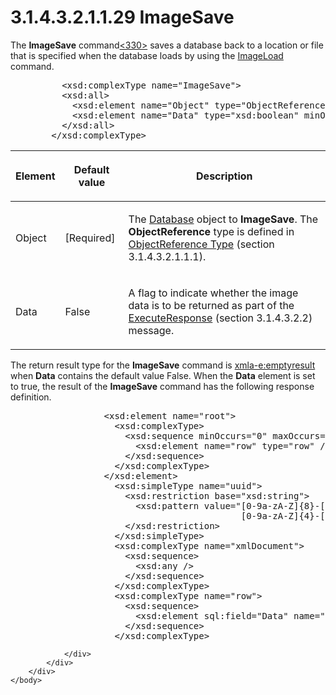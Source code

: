 <html dir="LTR" xmlns:mshelp="http://msdn.microsoft.com/mshelp" xmlns:ddue="http://ddue.schemas.microsoft.com/authoring/2003/5" xmlns:xlink="http://www.w3.org/1999/xlink" xmlns:tool="http://www.microsoft.com/tooltip">
    <head>
        <meta http-equiv="Content-Type" content="text/html; CHARSET=utf-8"></meta>
        <meta name="save" content="history"></meta>
        <title>3.1.4.3.2.1.1.29 ImageSave</title>
        <xml>
            <mshelp:toctitle title="3.1.4.3.2.1.1.29 ImageSave"></mshelp:toctitle>
            <mshelp:rltitle title="[MS-SSAS]: ImageSave"></mshelp:rltitle>
            <mshelp:keyword index="A" term="602f9407-0618-49d7-bf45-8c771e822a07"></mshelp:keyword>
            <mshelp:attr name="DCSext.ContentType" value="open specification"></mshelp:attr>
            <mshelp:attr name="AssetID" value="602f9407-0618-49d7-bf45-8c771e822a07"></mshelp:attr>
            <mshelp:attr name="TopicType" value="kbRef"></mshelp:attr>
            <mshelp:attr name="DCSext.Title" value="[MS-SSAS]: ImageSave" />
        </xml>
    </head>
    <body>
        <div id="header">
            <h1 class="heading">3.1.4.3.2.1.1.29 ImageSave</h1>
        </div>
        <div id="mainSection">
            <div id="mainBody">
                <div id="allHistory" class="saveHistory"></div>
                <div id="sectionSection0" class="section" name="collapseableSection">
                    

<p>The <b>ImageSave</b> command<a id="Appendix_A_Target_330"></a><a href="b9ac4859-2662-44ca-b131-9addd8b953dc.htm#Appendix_A_330" aria-label="Product behavior note 330">&lt;330&gt;</a> saves
a database back to a location or file that is specified when the database loads
by using the <a href="8880e9ca-0b9b-47a3-9962-8921201ee1a8.htm">ImageLoad</a>
command.</p>

<dl>
<dd>
<div><pre>     &lt;xsd:complexType name=&quot;ImageSave&quot;&gt;
     &lt;xsd:all&gt;
       &lt;xsd:element name=&quot;Object&quot; type=&quot;ObjectReference&quot; /&gt;
       &lt;xsd:element name=&quot;Data&quot; type=&quot;xsd:boolean&quot; minOccurs=&quot;0&quot; /&gt;
     &lt;/xsd:all&gt;
   &lt;/xsd:complexType&gt;
</pre></div>
</dd></dl>

<table>
 <thead>
  <tr>
   <th>
   <p>Element</p>
   </th>
   <th>
   <p>Default value</p>
   </th>
   <th>
   <p>Description</p>
   </th>
  </tr>
 </thead>
 <tr>
  <td>
  <p>Object</p>
  </td>
  <td>
  <p>[Required]</p>
  </td>
  <td>
  <p>The <a href="f0a45420-af97-44e1-8744-1621e69c0bf2.htm">Database</a>
  object to <b>ImageSave</b>. The <b>ObjectReference</b> type is defined in <a href="26834101-a86b-4365-8e58-d6e4a6ad377d.htm">ObjectReference Type</a>
  (section 3.1.4.3.2.1.1.1).</p>
  </td>
 </tr>
 <tr>
  <td>
  <p>Data</p>
  </td>
  <td>
  <p>False</p>
  </td>
  <td>
  <p>A flag to indicate whether the image data is to be
  returned as part of the <a href="1174538f-7cc6-4912-9bbe-f5615db56e43.htm">ExecuteResponse</a>
  (section 3.1.4.3.2.2) message.</p>
  </td>
 </tr>
</table>

<p>The return result type for the <b>ImageSave</b> command is <a href="e2751688-2c1a-479c-85b4-54bb909183aa.htm">xmla-e:emptyresult</a> when <b>Data</b>
contains the default value False. When the <b>Data</b> element is set to true,
the result of the <b>ImageSave</b> command has the following response
definition.</p>

<dl>
<dd>
<div><pre>             &lt;xsd:element name=&quot;root&quot;&gt;
               &lt;xsd:complexType&gt;
                 &lt;xsd:sequence minOccurs=&quot;0&quot; maxOccurs=&quot;unbounded&quot;&gt;
                   &lt;xsd:element name=&quot;row&quot; type=&quot;row&quot; /&gt;
                 &lt;/xsd:sequence&gt;
               &lt;/xsd:complexType&gt;
             &lt;/xsd:element&gt;
               &lt;xsd:simpleType name=&quot;uuid&quot;&gt;
                 &lt;xsd:restriction base=&quot;xsd:string&quot;&gt;
                   &lt;xsd:pattern value=&quot;[0-9a-zA-Z]{8}-[0-9a-zA-Z]{4}-[0-9a-zA-Z]{4}-
                                       [0-9a-zA-Z]{4}-[0-9a-zA-Z]{12}&quot; /&gt;
                 &lt;/xsd:restriction&gt;
               &lt;/xsd:simpleType&gt;
               &lt;xsd:complexType name=&quot;xmlDocument&quot;&gt;
                 &lt;xsd:sequence&gt;
                   &lt;xsd:any /&gt;
                 &lt;/xsd:sequence&gt;
               &lt;/xsd:complexType&gt;
               &lt;xsd:complexType name=&quot;row&quot;&gt;
                 &lt;xsd:sequence&gt;
                   &lt;xsd:element sql:field=&quot;Data&quot; name=&quot;Data&quot; type=&quot;xsd:string&quot; /&gt;
                 &lt;/xsd:sequence&gt;
               &lt;/xsd:complexType&gt;
</pre></div>
</dd></dl>


                </div>
            </div>
        </div>
    </body>
</html>